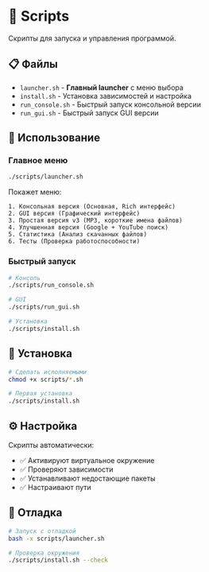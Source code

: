 # 🔧 Scripts

Скрипты для запуска и управления программой.

## 📋 Файлы

- `launcher.sh` - **Главный launcher** с меню выбора
- `install.sh` - Установка зависимостей и настройка
- `run_console.sh` - Быстрый запуск консольной версии  
- `run_gui.sh` - Быстрый запуск GUI версии

## 🚀 Использование

### Главное меню
```bash
./scripts/launcher.sh
```

Покажет меню:
```
1. Консольная версия (Основная, Rich интерфейс)
2. GUI версия (Графический интерфейс) 
3. Простая версия v3 (MP3, короткие имена файлов)
4. Улучшенная версия (Google + YouTube поиск)
5. Статистика (Анализ скачанных файлов)
6. Тесты (Проверка работоспособности)
```

### Быстрый запуск
```bash
# Консоль
./scripts/run_console.sh

# GUI
./scripts/run_gui.sh

# Установка
./scripts/install.sh
```

## 🔧 Установка

```bash
# Сделать исполняемыми
chmod +x scripts/*.sh

# Первая установка
./scripts/install.sh
```

## ⚙️ Настройка

Скрипты автоматически:
- ✅ Активируют виртуальное окружение
- ✅ Проверяют зависимости  
- ✅ Устанавливают недостающие пакеты
- ✅ Настраивают пути

## 🐛 Отладка

```bash
# Запуск с отладкой
bash -x scripts/launcher.sh

# Проверка окружения
./scripts/install.sh --check
```
